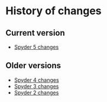 # History of changes

## Current version

* [Spyder 5 changes](./changelogs/Spyder-5.md)

## Older versions

* [Spyder 4 changes](./changelogs/Spyder-4.md)
* [Spyder 3 changes](./changelogs/Spyder-3.md)
* [Spyder 2 changes](./changelogs/Spyder-2.md)
